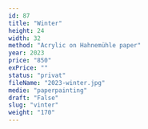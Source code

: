 ```yaml
---
id: 87
title: "Winter"
height: 24
width: 32
method: "Acrylic on Hahnemühle paper"
year: 2023
price: "850"
exPrice: ""
status: "privat"
fileName: "2023-winter.jpg"
medie: "paperpainting"
draft: "False"
slug: "vinter"
weight: "170"
---
```

